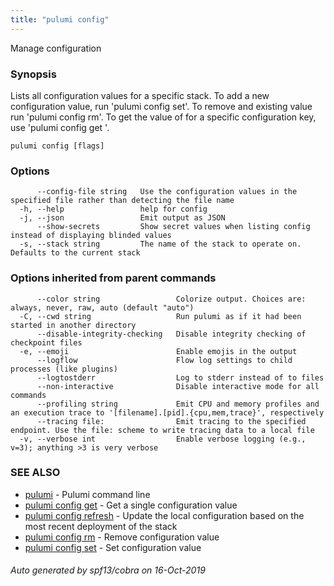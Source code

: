 ```yaml
---
title: "pulumi config"
---
```




Manage configuration

### Synopsis

Lists all configuration values for a specific stack. To add a new configuration value, run
'pulumi config set'. To remove and existing value run 'pulumi config rm'. To get the value of
for a specific configuration key, use 'pulumi config get <key-name>'.

```
pulumi config [flags]
```

### Options

```
      --config-file string   Use the configuration values in the specified file rather than detecting the file name
  -h, --help                 help for config
  -j, --json                 Emit output as JSON
      --show-secrets         Show secret values when listing config instead of displaying blinded values
  -s, --stack string         The name of the stack to operate on. Defaults to the current stack
```

### Options inherited from parent commands

```
      --color string                 Colorize output. Choices are: always, never, raw, auto (default "auto")
  -C, --cwd string                   Run pulumi as if it had been started in another directory
      --disable-integrity-checking   Disable integrity checking of checkpoint files
  -e, --emoji                        Enable emojis in the output
      --logflow                      Flow log settings to child processes (like plugins)
      --logtostderr                  Log to stderr instead of to files
      --non-interactive              Disable interactive mode for all commands
      --profiling string             Emit CPU and memory profiles and an execution trace to '[filename].[pid].{cpu,mem,trace}', respectively
      --tracing file:                Emit tracing to the specified endpoint. Use the file: scheme to write tracing data to a local file
  -v, --verbose int                  Enable verbose logging (e.g., v=3); anything >3 is very verbose
```

### SEE ALSO

* [pulumi](/docs/reference/cli/pulumi/)	 - Pulumi command line
* [pulumi config get](/docs/reference/cli/pulumi_config_get/)	 - Get a single configuration value
* [pulumi config refresh](/docs/reference/cli/pulumi_config_refresh/)	 - Update the local configuration based on the most recent deployment of the stack
* [pulumi config rm](/docs/reference/cli/pulumi_config_rm/)	 - Remove configuration value
* [pulumi config set](/docs/reference/cli/pulumi_config_set/)	 - Set configuration value

###### Auto generated by spf13/cobra on 16-Oct-2019
